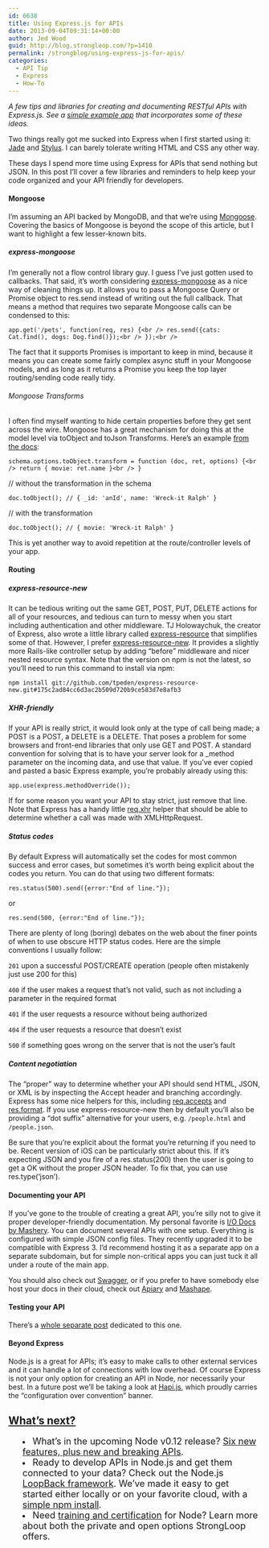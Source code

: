 ```yaml
---
id: 6638
title: Using Express.js for APIs
date: 2013-09-04T09:31:14+00:00
author: Jed Wood
guid: http://blog.strongloop.com/?p=1410
permalink: /strongblog/using-express-js-for-apis/
categories:
  - API Tip
  - Express
  - How-To
---
```

_A few tips and libraries for creating and documenting RESTful APIs with Express.js. See a [simple example app](https://github.com/jedwood/express-for-APIs) that incorporates some of these ideas._

Two things really got me sucked into Express when I first started using it: [Jade](http://jade-lang.com/) and [Stylus](http://learnboost.github.io/stylus/). I can barely tolerate writing HTML and CSS any other way.

These days I spend more time using Express for APIs that send nothing but JSON. In this post I&#8217;ll cover a few libraries and reminders to help keep your code organized and your API friendly for developers.

#### Mongoose

I&#8217;m assuming an API backed by MongoDB, and that we&#8217;re using [Mongoose](http://mongoosejs.com/). Covering the basics of Mongoose is beyond the scope of this article, but I want to highlight a few lesser-known bits.

##### express-mongoose

I&#8217;m generally not a flow control library guy. I guess I&#8217;ve just gotten used to callbacks. That said, it&#8217;s worth considering [express-mongoose](https://github.com/LearnBoost/express-mongoose) as a nice way of cleaning things up. It allows you to pass a Mongoose Query or Promise object to res.send instead of writing out the full callback. That means a method that requires two separate Mongoose calls can be condensed to this:

`app.get('/pets', function(req, res) {<br />
res.send({cats: Cat.find(), dogs: Dog.find()});<br />
});<br />
` 

The fact that it supports Promises is important to keep in mind, because it means you can create some fairly complex async stuff in your Mongoose models, and as long as it returns a Promise you keep the top layer routing/sending code really tidy.

###### Mongoose Transforms

I often find myself wanting to hide certain properties before they get sent across the wire. Mongoose has a great mechanism for doing this at the model level via toObject and toJson Transforms. Here&#8217;s an example [from the docs](http://mongoosejs.com/docs/api.html#document_Document-toObject):

`schema.options.toObject.transform = function (doc, ret, options) {<br />
return { movie: ret.name }<br />
}`

// without the transformation in the schema
  
`doc.toObject(); // { _id: 'anId', name: 'Wreck-it Ralph' }`

// with the transformation
  
`doc.toObject(); // { movie: 'Wreck-it Ralph' }`

This is yet another way to avoid repetition at the route/controller levels of your app.

#### Routing

##### express-resource-new

It can be tedious writing out the same GET, POST, PUT, DELETE actions for all of your resources, and tedious can turn to messy when you start including authentication and other middleware. TJ Holowaychuk, the creator of Express, also wrote a little library called [express-resource](https://github.com/visionmedia/express-resource) that simplifies some of that. However, I prefer [express-resource-new](https://github.com/tpeden/express-resource-new). It provides a slightly more Rails-like controller setup by adding &#8220;before&#8221; middleware and nicer nested resource syntax. Note that the version on npm is not the latest, so you&#8217;ll need to run this command to install via npm:

`npm install git://github.com/tpeden/express-resource-new.git#175c2ad84cc6d3ac2b509d720b9ce583d7e8afb3`

##### XHR-friendly

If your API is really strict, it would look only at the type of call being made; a POST is a POST, a DELETE is a DELETE. That poses a problem for some browsers and front-end libraries that only use GET and POST. A standard convention for solving that is to have your server look for a _method parameter on the incoming data, and use that value. If you&#8217;ve ever copied and pasted a basic Express example, you&#8217;re probably already using this:

`app.use(express.methodOverride());`

If for some reason you want your API to stay strict, just remove that line. Note that Express has a handy little [req.xhr](http://expressjs.com/api.html#req.xhr) helper that should be able to determine whether a call was made with XMLHttpRequest.

##### Status codes

By default Express will automatically set the codes for most common success and error cases, but sometimes it&#8217;s worth being explicit about the codes you return. You can do that using two different formats:

`res.status(500).send({error:"End of line."});`

or

`res.send(500, {error:"End of line."});`

There are plenty of long (boring) debates on the web about the finer points of when to use obscure HTTP status codes. Here are the simple conventions I usually follow:

`201` upon a successful POST/CREATE operation (people often mistakenly just use 200 for this)

`400` if the user makes a request that&#8217;s not valid, such as not including a parameter in the required format

`401` if the user requests a resource without being authorized

`404` if the user requests a resource that doesn&#8217;t exist

`500` if something goes wrong on the server that is not the user&#8217;s fault

##### Content negotiation

The &#8220;proper&#8221; way to determine whether your API should send HTML, JSON, or XML is by inspecting the Accept header and branching accordingly. Express has some nice helpers for this, including [req.accepts](http://expressjs.com/api.html#req.accepts) and [res.format](http://expressjs.com/api.html#res.format). If you use express-resource-new then by default you&#8217;ll also be providing a &#8220;dot suffix&#8221; alternative for your users, e.g. `/people.html` and `/people.json`.

Be sure that you&#8217;re explicit about the format you&#8217;re returning if you need to be. Recent version of iOS can be particularly strict about this. If it&#8217;s expecting JSON and you fire of a res.status(200) then the user is going to get a OK without the proper JSON header. To fix that, you can use res.type(&#8216;json&#8217;).

#### Documenting your API

If you&#8217;ve gone to the trouble of creating a great API, you&#8217;re silly not to give it proper developer-friendly documentation. My personal favorite is [I/O Docs by Mashery](https://github.com/mashery/iodocs). You can document several APIs with one setup. Everything is configured with simple JSON config files. They recently upgraded it to be compatible with Express 3. I&#8217;d recommend hosting it as a separate app on a separate subdomain, but for simple non-critical apps you can just tuck it all under a route of the main app.

You should also check out [Swagger](https://github.com/wordnik/swagger-node-express), or if you prefer to have somebody else host your docs in their cloud, check out [Apiary](http://apiary.io/) and [Mashape](https://www.mashape.com/).

#### Testing your API

There&#8217;s a [whole separate post](http://blog.strongloop.com/how-to-test-an-api-with-node-js/) dedicated to this one.

#### Beyond Express

Node.js is a great for APIs; it&#8217;s easy to make calls to other external services and it can handle a lot of connections with low overhead. Of course Express is not your only option for creating an API in Node, nor necessarily your best. In a future post we&#8217;ll be taking a look at [Hapi.js](http://hapijs.com/), which proudly carries the &#8220;configuration over convention&#8221; banner.

## **[What’s next?](http://strongloop.com/get-started/)**

<li style="margin-left: 2em;">
  <span style="font-size: 18px;">What’s in the upcoming Node v0.12 release? <a href="http://strongloop.com/node-js/whats-new-in-node-js-v0-12/">Six new features, plus new and breaking APIs</a>.</span>
</li>
<li style="margin-left: 2em;">
  <span style="font-size: 18px;">Ready to develop APIs in Node.js and get them connected to your data? Check out the Node.js <a href="http://strongloop.com/node-js/loopback/">LoopBack framework</a>. We’ve made it easy to get started either locally or on your favorite cloud, with a <a href="http://strongloop.com/get-started/">simple npm install</a>.</span>
</li>
<li style="margin-left: 2em;">
  <span style="font-size: 18px;">Need <a href="http://strongloop.com/node-js-support/expertise/"]]>training and certification</a> for Node? Learn more about both the private and open options StrongLoop offers.</span>
</li>